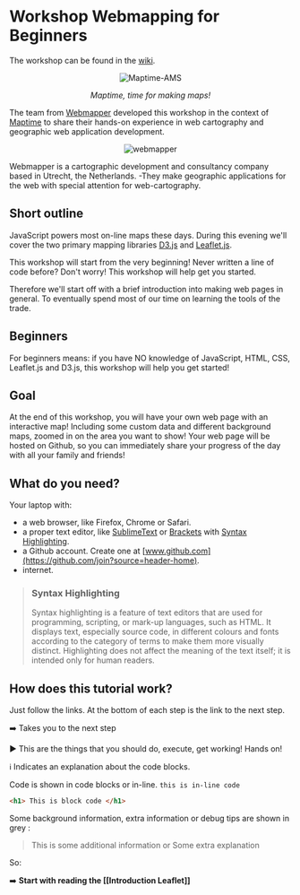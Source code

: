 # Workshop Webmapping for Beginners

The workshop can be found in the [wiki](https://github.com/NieneB/Webmapping_for_beginners/wiki).

<p align="center"> <img align="center" src="https://raw.githubusercontent.com/wiki/NieneB/Webmapping_for_beginners/img/maptime-logo.png" alt="Maptime-AMS"> </p>

<p align="center"> <i> Maptime, time for making maps! </i></p>

The team from [Webmapper](http://www.webmapper.nl "What the map can be") developed this workshop in the context of [Maptime](maptime.io) to share their hands-on experience in web cartography and geographic web application development.

<p align="center"> <img align="center" src="https://raw.githubusercontent.com/wiki/NieneB/Webmapping_for_beginners/img/webmapper_logo_tekst.png" alt="webmapper"> </p>

Webmapper is a cartographic development and consultancy company based in Utrecht, the Netherlands. -They make geographic applications for the web with special attention for web-cartography. 

## Short outline

JavaScript powers most on-line maps these days. During this evening we'll cover the two primary mapping libraries [D3.js](http://d3js.org/ "Data Driven Documents") and [Leaflet.js](http://leafletjs.com/ "a JavaScript library
for interactive maps").

This workshop will start from the very beginning! Never written a line of code before? Don't worry! This workshop will help get you started. 

Therefore we'll start off with a brief introduction into making web pages in general. To eventually spend most of our time on learning the tools of the trade.


## Beginners

For beginners means: if you have NO knowledge of JavaScript, HTML, CSS, Leaflet.js and D3.js, this workshop will help you get started!

## Goal 

At the end of this workshop, you will have your own web page with an interactive map! Including some custom data and different background maps, zoomed in on the area you want to show! Your web page will be hosted on Github, so you can immediately share your progress of the day with all your family and friends!


## What do you need?

Your laptop with:

* a web browser, like Firefox, Chrome or Safari.
* a proper text editor, like [SublimeText](http://www.sublimetext.com/) or [Brackets](http://brackets.io/) with [Syntax Highlighting](https://en.wikipedia.org/wiki/Syntax_highlighting).
* a Github account. Create one at [www.github.com](https://github.com/join?source=header-home).
* internet.

>### Syntax Highlighting
>
> Syntax highlighting is a feature of text editors that are used for programming, scripting, or mark-up languages, such as HTML. It displays text, especially source code, in different colours and fonts according to the category of terms to make them more visually distinct. Highlighting does not affect the meaning of the text itself; it is intended only for human readers.

## How does this tutorial work?
Just follow the links. At the bottom of each step is the link to the next step.

:arrow_right: Takes you to the next step

 :arrow_forward: This are the things that you should do, execute, get working! Hands on! 

:information_source: Indicates an explanation about the code blocks. 

Code is shown in code blocks or in-line. `this is in-line code` 

``` html
<h1> This is block code </h1>
```

Some background information, extra information or debug tips are shown in grey :

> This is some additional information
> or
> Some extra explanation

So:

:arrow_right: **Start with reading the [[Introduction Leaflet]]**